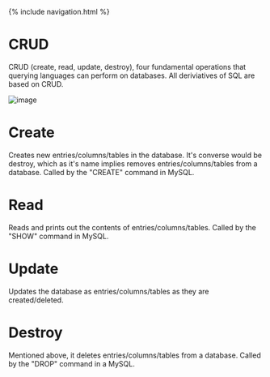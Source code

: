 {% include navigation.html %}

# CRUD
CRUD (create, read, update, destroy), four fundamental operations that querying languages can perform on databases.  All deriviatives of SQL are based on CRUD.

![image](https://www.c-sharpcorner.com/UploadFile/francissvk/crud-operations-in-Asp-Net-mvc-using-ado-net/Images/CRUD.png)

# Create
Creates new entries/columns/tables in the database.  It's converse would be destroy, which as it's name implies removes entries/columns/tables from a database.  Called by the "CREATE" command in MySQL.

# Read
Reads and prints out the contents of entries/columns/tables.  Called by the "SHOW" command in MySQL.

# Update
Updates the database as entries/columns/tables as they are created/deleted.

# Destroy
Mentioned above, it deletes entries/columns/tables from a database.  Called by the "DROP" command in a MySQL.
